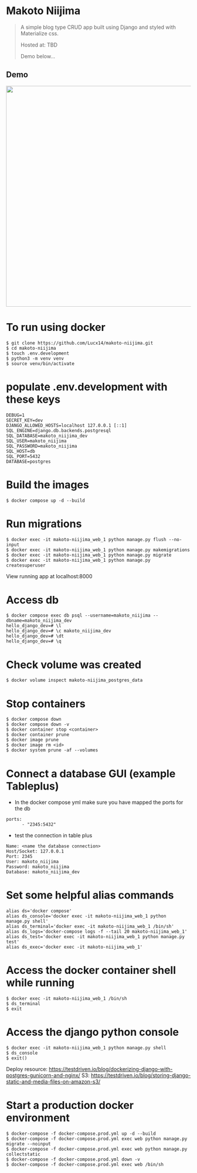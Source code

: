 # Makoto Niijima

> A simple blog type CRUD app built using Django and styled with Materialize css.
>
> Hosted at: TBD
>
> Demo below...

## Demo

<img src="public/demo.gif" width="600" />

# To run using docker

```
$ git clone https://github.com/Lucx14/makoto-niijima.git
$ cd makoto-niijima
$ touch .env.development
$ python3 -m venv venv
$ source venv/bin/activate
```

# populate .env.development with these keys

```
DEBUG=1
SECRET_KEY=dev
DJANGO_ALLOWED_HOSTS=localhost 127.0.0.1 [::1]
SQL_ENGINE=django.db.backends.postgresql
SQL_DATABASE=makoto_niijima_dev
SQL_USER=makoto_niijima
SQL_PASSWORD=makoto_niijima
SQL_HOST=db
SQL_PORT=5432
DATABASE=postgres
```

# Build the images

```
$ docker compose up -d --build
```

# Run migrations

```
$ docker exec -it makoto-niijima_web_1 python manage.py flush --no-input
$ docker exec -it makoto-niijima_web_1 python manage.py makemigrations
$ docker exec -it makoto-niijima_web_1 python manage.py migrate
$ docker exec -it makoto-niijima_web_1 python manage.py createsuperuser
```

View running app at localhost:8000

# Access db

```
$ docker compose exec db psql --username=makoto_niijima --dbname=makoto_niijima_dev
hello_django_dev=# \l
hello_django_dev=# \c makoto_niijima_dev
hello_django_dev=# \dt
hello_django_dev=# \q
```

# Check volume was created

```
$ docker volume inspect makoto-niijima_postgres_data
```

# Stop containers

```
$ docker compose down
$ docker compose down -v
$ docker container stop <container>
$ docker container prune
$ docker image prune
$ docker image rm <id>
$ docker system prune -af --volumes
```

# Connect a database GUI (example Tableplus)

- In the docker compose yml make sure you have mapped the ports for the db

```
ports:
      - "2345:5432"
```

- test the connection in table plus

```
Name: <name the database connection>
Host/Socket: 127.0.0.1
Port: 2345
User: makoto_niijima
Password: makoto_niijima
Database: makoto_niijima_dev
```

# Set some helpful alias commands

```
alias ds='docker compose'
alias ds_console='docker exec -it makoto-niijima_web_1 python manage.py shell'
alias ds_terminal='docker exec -it makoto-niijima_web_1 /bin/sh'
alias ds_logs='docker-compose logs -f --tail 20 makoto-niijima_web_1'
alias ds_test='docker exec -it makoto-niijima_web_1 python manage.py test'
alias ds_exec='docker exec -it makoto-niijima_web_1'
```

# Access the docker container shell while running

```
$ docker exec -it makoto-niijima_web_1 /bin/sh
$ ds_terminal
$ exit
```

# Access the django python console

```
$ docker exec -it makoto-niijima_web_1 python manage.py shell
$ ds_console
$ exit()
```

Deploy resource: https://testdriven.io/blog/dockerizing-django-with-postgres-gunicorn-and-nginx/
S3: https://testdriven.io/blog/storing-django-static-and-media-files-on-amazon-s3/

# Start a production docker environment

```
$ docker-compose -f docker-compose.prod.yml up -d --build
$ docker-compose -f docker-compose.prod.yml exec web python manage.py migrate --noinput
$ docker-compose -f docker-compose.prod.yml exec web python manage.py collectstatic
$ docker-compose -f docker-compose.prod.yml down -v
$ docker-compose -f docker-compose.prod.yml exec web /bin/sh
```
